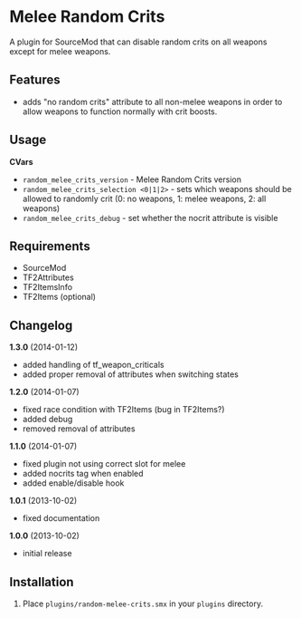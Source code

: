 Melee Random Crits
==================

A plugin for SourceMod that can disable random crits on all weapons except for melee weapons.

Features
--------

* adds "no random crits" attribute to all non-melee weapons in order to allow weapons to function normally with crit boosts.

Usage
-----

**CVars**

* `random_melee_crits_version` - Melee Random Crits version
* `random_melee_crits_selection <0|1|2>` - sets which weapons should be allowed to randomly crit (0: no weapons, 1: melee weapons, 2: all weapons)
* `random_melee_crits_debug` - set whether the nocrit attribute is visible

Requirements
------------

* SourceMod
* TF2Attributes
* TF2ItemsInfo
* TF2Items (optional)

Changelog
---------

**1.3.0** (2014-01-12)
* added handling of tf_weapon_criticals
* added proper removal of attributes when switching states

**1.2.0** (2014-01-07)
* fixed race condition with TF2Items (bug in TF2Items?)
* added debug
* removed removal of attributes

**1.1.0** (2014-01-07)
* fixed plugin not using correct slot for melee
* added nocrits tag when enabled
* added enable/disable hook

**1.0.1** (2013-10-02)
* fixed documentation

**1.0.0** (2013-10-02)
* initial release

Installation
------------

1. Place `plugins/random-melee-crits.smx` in your `plugins` directory.